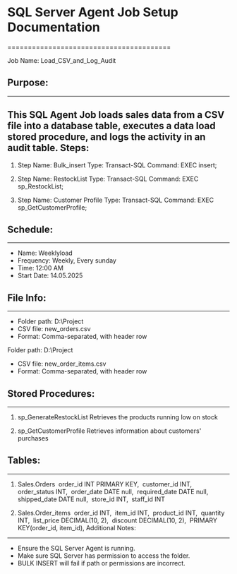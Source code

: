 # SQL Server Agent Job Setup Documentation
========================================

Job Name: Load_CSV_and_Log_Audit

## Purpose:
--------
This SQL Agent Job loads sales data from a CSV file into a database table,
executes a data load stored procedure, and logs the activity in an audit table.
Steps:
------

1. Step Name: Bulk_insert
   Type: Transact-SQL
   Command:
       EXEC insert;

2. Step Name: RestockList
   Type: Transact-SQL
   Command:
       EXEC sp_RestockList;

3. Step Name: Customer Profile
Type: Transact-SQL
   Command:
       EXEC sp_GetCustomerProfile;


## Schedule:
---------
- Name: Weeklyload
- Frequency: Weekly, Every sunday
- Time: 12:00 AM
- Start Date: 14.05.2025

## File Info:
----------
- Folder path: D:\Project
- CSV file: new_orders.csv
- Format: Comma-separated, with header row

Folder path: D:\Project
- CSV file: new_order_items.csv
- Format: Comma-separated, with header row

## Stored Procedures:
------------------

1. sp_GenerateRestockList
   Retrieves the products running low on stock

2. sp_GetCustomerProfile
   Retrieves information about customers' purchases

## Tables:
-------

1. Sales.Orders
‌	order_id INT PRIMARY KEY,
‌	customer_id INT,
‌	order_status INT,
‌	order_date DATE null,
‌	required_date DATE null,
‌	shipped_date DATE null,
‌	store_id INT,
‌	staff_id INT

2. Sales.Order_items
‌	order_id INT,
‌	item_id INT,
‌	product_id INT,
‌	quantity INT,
‌	list_price DECIMAL(10, 2),
‌	discount DECIMAL(10, 2),
‌	PRIMARY KEY(order_id, item_id),
Additional Notes:
-----------------
- Ensure the SQL Server Agent is running.
- Make sure SQL Server has permission to access the folder.
- BULK INSERT will fail if path or permissions are incorrect.
